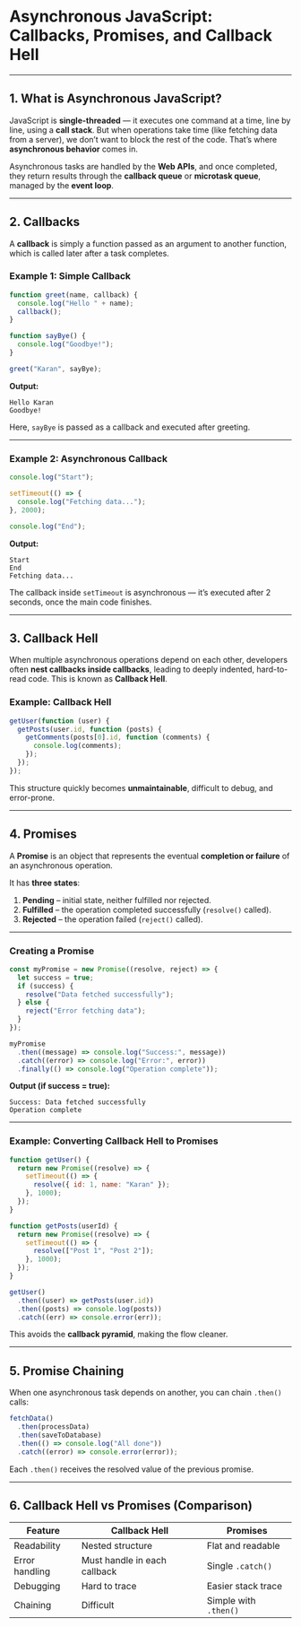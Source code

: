 # **Asynchronous JavaScript: Callbacks, Promises, and Callback Hell**

---

## **1. What is Asynchronous JavaScript?**

JavaScript is **single-threaded** — it executes one command at a time, line by line, using a **call stack**.
But when operations take time (like fetching data from a server), we don’t want to block the rest of the code.
That’s where **asynchronous behavior** comes in.

Asynchronous tasks are handled by the **Web APIs**, and once completed, they return results through the **callback queue** or **microtask queue**, managed by the **event loop**.

---

## **2. Callbacks**

A **callback** is simply a function passed as an argument to another function, which is called later after a task completes.

### **Example 1: Simple Callback**

```javascript
function greet(name, callback) {
  console.log("Hello " + name);
  callback();
}

function sayBye() {
  console.log("Goodbye!");
}

greet("Karan", sayBye);
```

**Output:**

```
Hello Karan
Goodbye!
```

Here, `sayBye` is passed as a callback and executed after greeting.

---

### **Example 2: Asynchronous Callback**

```javascript
console.log("Start");

setTimeout(() => {
  console.log("Fetching data...");
}, 2000);

console.log("End");
```

**Output:**

```
Start
End
Fetching data...
```

The callback inside `setTimeout` is asynchronous — it’s executed after 2 seconds, once the main code finishes.

---

## **3. Callback Hell**

When multiple asynchronous operations depend on each other, developers often **nest callbacks inside callbacks**, leading to deeply indented, hard-to-read code.
This is known as **Callback Hell**.

### **Example: Callback Hell**

```javascript
getUser(function (user) {
  getPosts(user.id, function (posts) {
    getComments(posts[0].id, function (comments) {
      console.log(comments);
    });
  });
});
```

This structure quickly becomes **unmaintainable**, difficult to debug, and error-prone.

---

## **4. Promises**

A **Promise** is an object that represents the eventual **completion or failure** of an asynchronous operation.

It has **three states**:

1. **Pending** – initial state, neither fulfilled nor rejected.
2. **Fulfilled** – the operation completed successfully (`resolve()` called).
3. **Rejected** – the operation failed (`reject()` called).

---

### **Creating a Promise**

```javascript
const myPromise = new Promise((resolve, reject) => {
  let success = true;
  if (success) {
    resolve("Data fetched successfully");
  } else {
    reject("Error fetching data");
  }
});

myPromise
  .then((message) => console.log("Success:", message))
  .catch((error) => console.log("Error:", error))
  .finally(() => console.log("Operation complete"));
```

**Output (if success = true):**

```
Success: Data fetched successfully
Operation complete
```

---

### **Example: Converting Callback Hell to Promises**

```javascript
function getUser() {
  return new Promise((resolve) => {
    setTimeout(() => {
      resolve({ id: 1, name: "Karan" });
    }, 1000);
  });
}

function getPosts(userId) {
  return new Promise((resolve) => {
    setTimeout(() => {
      resolve(["Post 1", "Post 2"]);
    }, 1000);
  });
}

getUser()
  .then((user) => getPosts(user.id))
  .then((posts) => console.log(posts))
  .catch((err) => console.error(err));
```

This avoids the **callback pyramid**, making the flow cleaner.

---

## **5. Promise Chaining**

When one asynchronous task depends on another, you can chain `.then()` calls:

```javascript
fetchData()
  .then(processData)
  .then(saveToDatabase)
  .then(() => console.log("All done"))
  .catch((error) => console.error(error));
```

Each `.then()` receives the resolved value of the previous promise.

---

## **6. Callback Hell vs Promises (Comparison)**

| Feature        | Callback Hell                | Promises              |
| -------------- | ---------------------------- | --------------------- |
| Readability    | Nested structure             | Flat and readable     |
| Error handling | Must handle in each callback | Single `.catch()`     |
| Debugging      | Hard to trace                | Easier stack trace    |
| Chaining       | Difficult                    | Simple with `.then()` |
